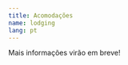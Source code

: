 ```yaml
---
title: Acomodações
name: lodging
lang: pt
---
```


<p class='text-center' markdown='1'>
Mais informações virão em breve!
</p>
